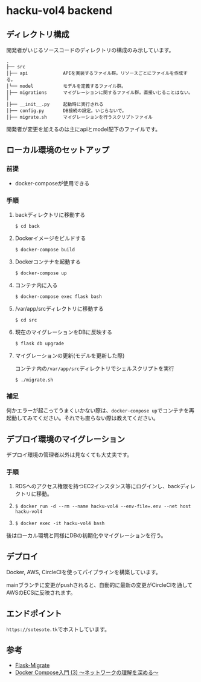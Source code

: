 # hacku-vol4 backend

## ディレクトリ構成
開発者がいじるソースコードのディレクトリの構成のみ示しています。

```
.
├── src
│├── api             APIを実装するファイル群。リソースごとにファイルを作成する。
│└── model           モデルを定義するファイル群。
│├── migrations      マイグレーションに関するファイル群。直接いじることはない。
│
│├── __init__.py     起動時に実行される
│├── config.py       DB接続の設定。いじらないで。
│├── migrate.sh      マイグレーションを行うスクリプトファイル
```

開発者が変更を加えるのは主にapiとmodel配下のファイルです。

## ローカル環境のセットアップ

### 前提
- docker-composeが使用できる
   
### 手順
1. backディレクトリに移動する
    
    `$ cd back`
  
 
2. Dockerイメージをビルドする
   
   `$ docker-compose build`
   

3. Dockerコンテナを起動する
   
   `$ docker-compose up`


4. コンテナ内に入る

   `$ docker-compose exec flask bash`


5. /var/app/srcディレクトリに移動する

   `$ cd src`


5. 現在のマイグレーションをDBに反映する
   
   `$ flask db upgrade`


6. マイグレーションの更新(モデルを更新した際)

   コンテナ内の`/var/app/src`ディレクトリでシェルスクリプトを実行
 
   `$ ./migrate.sh`

### 補足
何かエラーが起こってうまくいかない際は、`docker-compose up`でコンテナを再起動してみてください。それでも直らない際は教えてください。



## デプロイ環境のマイグレーション
デプロイ環境の管理者以外は見なくても大丈夫です。

### 手順
1. RDSへのアクセス権限を持つEC2インスタンス等にログインし、backディレクトリに移動。


2. `$ docker run -d --rm --name hacku-vol4 --env-file=.env --net host hacku-vol4`


3. `$ docker exec -it hacku-vol4 bash`


後はローカル環境と同様にDBの初期化やマイグレーションを行う。



## デプロイ 
Docker, AWS, CircleCIを使ってパイプラインを構築しています。

mainブランチに変更がpushされると、自動的に最新の変更がCircleCIを通してAWSのECSに反映されます。


## エンドポイント
`https://sotesote.tk`でホストしています。



## 参考
- [Flask-Migrate](https://flask-migrate.readthedocs.io/en/latest/#command-reference)
- [Docker Compose入門 (3) ～ネットワークの理解を深める～](https://knowledge.sakura.ad.jp/23899/)
